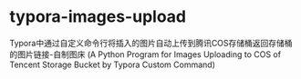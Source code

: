 # typora-images-upload
Typora中通过自定义命令行将插入的图片自动上传到腾讯COS存储桶返回存储桶的图片链接-自制图床 (A Python Program for Images Uploading to COS of Tencent Storage Bucket by Typora Custom Command)
